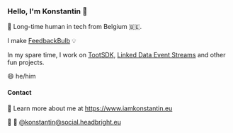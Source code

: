 ### Hello, I'm Konstantin 👋

🔭 Long-time human in tech from Belgium 🇧🇪.

I make [FeedbackBulb](https://feedbackbulb.com) 💡

In my spare time, I work on [TootSDK](https://github.com/TootSDK/TootSDK), [Linked Data Event Streams](https://semiceu.github.io/LinkedDataEventStreams/) and other fun projects.

😄 he/him



#### Contact

🚀 Learn more about me at https://www.iamkonstantin.eu

💬 🐘 [@konstantin@social.headbright.eu](https://social.headbright.eu/@konstantin)

<!--
**kkostov/kkostov** is a ✨ _special_ ✨ repository because its `README.md` (this file) appears on your GitHub profile.

Here are some ideas to get you started:


- 💬 You have a fun
- 📫 How to reach me: ...
- 
- ⚡ Fun fact: ...
-->
